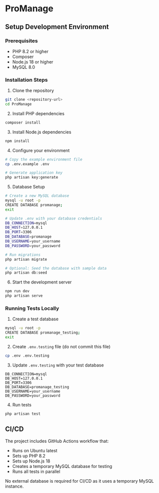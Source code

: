 # ProManage

## Setup Development Environment

### Prerequisites

- PHP 8.2 or higher
- Composer
- Node.js 18 or higher
- MySQL 8.0

### Installation Steps

1. Clone the repository

```bash
git clone <repository-url>
cd ProManage
```

2. Install PHP dependencies

```bash
composer install
```

3. Install Node.js dependencies

```bash
npm install
```

4. Configure your environment

```bash
# Copy the example environment file
cp .env.example .env

# Generate application key
php artisan key:generate
```

5. Database Setup

```bash
# Create a new MySQL database
mysql -u root -p
CREATE DATABASE promanage;
exit

# Update .env with your database credentials
DB_CONNECTION=mysql
DB_HOST=127.0.0.1
DB_PORT=3306
DB_DATABASE=promanage
DB_USERNAME=your_username
DB_PASSWORD=your_password

# Run migrations
php artisan migrate

# Optional: Seed the database with sample data
php artisan db:seed
```

6. Start the development server

```bash
npm run dev
php artisan serve
```

### Running Tests Locally

1. Create a test database

```bash
mysql -u root -p
CREATE DATABASE promanage_testing;
exit
```

2. Create `.env.testing` file (do not commit this file)

```bash
cp .env .env.testing
```

3. Update `.env.testing` with your test database

```
DB_CONNECTION=mysql
DB_HOST=127.0.0.1
DB_PORT=3306
DB_DATABASE=promanage_testing
DB_USERNAME=your_username
DB_PASSWORD=your_password
```

4. Run tests

```bash
php artisan test
```

## CI/CD

The project includes GitHub Actions workflow that:

- Runs on Ubuntu latest
- Sets up PHP 8.2
- Sets up Node.js 18
- Creates a temporary MySQL database for testing
- Runs all tests in parallel

No external database is required for CI/CD as it uses a temporary MySQL instance.
